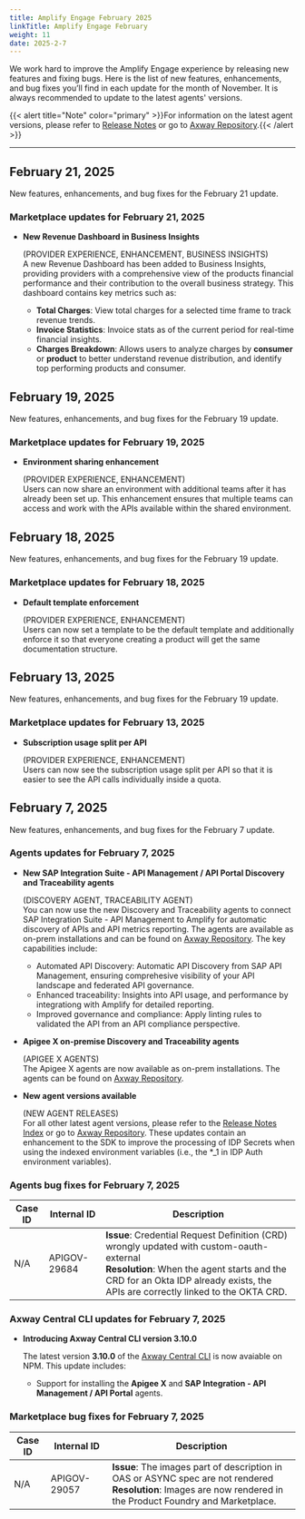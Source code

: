 ```yaml
---
title: Amplify Engage February 2025
linkTitle: Amplify Engage February
weight: 11
date: 2025-2-7
---
```

We work hard to improve the Amplify Engage experience by releasing new features and fixing bugs. Here is the list of new features, enhancements, and bug fixes you’ll find in each update for the month of November. It is always recommended to update to the latest agents' versions.

{{< alert title="Note" color="primary" >}}For information on the latest agent versions, please refer to [Release Notes](/docs/amplify_relnotes) or go to [Axway Repository](https://repository.axway.com/catalog?q=agents).{{< /alert >}}

---

## February 21, 2025

New features, enhancements, and bug fixes for the February 21 update.

### Marketplace updates for February 21, 2025

* **New Revenue Dashboard in Business Insights**

  (PROVIDER EXPERIENCE, ENHANCEMENT, BUSINESS INSIGHTS)<br/>
  A new Revenue Dashboard has been added to Business Insights, providing providers with a comprehensive view of the products financial performance and their contribution to the overall business strategy.
  This dashboard contains key metrics such as:
    * **Total Charges**: View total charges for a selected time frame to track revenue trends.
    * **Invoice Statistics**: Invoice stats as of the current period for real-time financial insights.
    * **Charges Breakdown**: Allows users to analyze charges by **consumer** or **product** to better understand revenue distribution, and identify top performing products and consumer.

## February 19, 2025

New features, enhancements, and bug fixes for the February 19 update.

### Marketplace updates for February 19, 2025

* **Environment sharing enhancement**

  (PROVIDER EXPERIENCE, ENHANCEMENT)<br/>
  Users can now share an environment with additional teams after it has already been set up. This enhancement ensures that multiple teams can access and work with the APIs available within the shared environment.

## February 18, 2025

New features, enhancements, and bug fixes for the February 19 update.

### Marketplace updates for February 18, 2025

* **Default template enforcement**

  (PROVIDER EXPERIENCE, ENHANCEMENT)<br/>
  Users can now set a template to be the default template and additionally enforce it so that everyone creating a product will get the same documentation structure.

## February 13, 2025

New features, enhancements, and bug fixes for the February 19 update.

### Marketplace updates for February 13, 2025

* **Subscription usage split per API**

  (PROVIDER EXPERIENCE, ENHANCEMENT)<br/>
  Users can now see the subscription usage split per API so that it is easier to see the API calls individually inside a quota.

## February 7, 2025

New features, enhancements, and bug fixes for the February 7 update.

### Agents updates for February 7, 2025

* **New SAP Integration Suite - API Management / API Portal Discovery and Traceability agents**

  (DISCOVERY AGENT, TRACEABILITY AGENT)<br/>
  You can now use the new Discovery and Traceability agents to connect SAP Integration Suite - API Management to Amplify for automatic discovery of APIs and API metrics reporting. The agents are available as on-prem installations and can be found on [Axway Repository](https://repository.axway.com/catalog?q=agents). The key capabilities include:

    * Automated API Discovery: Automatic API Discovery from SAP API Management, ensuring comprehesive visibility of your API landscape and federated API governance.
    * Enhanced traceability: Insights into API usage, and performance by integrationg with Amplify for detailed reporting.
    * Improved governance and compliance: Apply linting rules to validated the API from an API compliance perspective.

* **Apigee X on-premise Discovery and Traceability agents**

  (APIGEE X AGENTS)<br/>
  The Apigee X agents are now available as on-prem installations. The agents can be found on [Axway Repository](https://repository.axway.com/catalog?q=agents).

* **New agent versions available**

  (NEW AGENT RELEASES)<br/>
  For all other latest agent versions, please refer to the [Release Notes Index](https://docs.axway.com/bundle/amplify-central/page/docs/amplify_relnotes/index.html) or go to [Axway Repository](https://repository.axway.com/catalog?q=agents). These updates contain an enhancement to the SDK to improve the processing of IDP Secrets when using the indexed environment variables (i.e., the *_1  in IDP Auth environment variables).

### Agents bug fixes for February 7, 2025

| Case ID | Internal ID | Description |
|-------------|--------------|---------------------------------------------------|
| N/A | APIGOV-29684 | **Issue**: Credential Request Definition (CRD) wrongly updated with custom-oauth-external <br/>**Resolution**: When the agent starts and the CRD for an Okta IDP already exists, the APIs are correctly linked to the OKTA CRD. |

### Axway Central CLI updates for February 7, 2025

* **Introducing Axway Central CLI version 3.10.0**

  The latest version **3.10.0** of the [Axway Central CLI](https://www.npmjs.com/package/@axway/axway-central-cli/v/3.10.0) is now avaiable on NPM. This update includes:
  
    * Support for installing the **Apigee X** and **SAP Integration - API Management / API Portal** agents.

### Marketplace bug fixes for February 7, 2025

| Case ID | Internal ID | Description |
|-------------|--------------|---------------------------------------------------|
| N/A | APIGOV-29057 | **Issue**: The images part of description in OAS or ASYNC spec are not rendered <br/>**Resolution**: Images are now rendered in the Product Foundry and Marketplace. |
